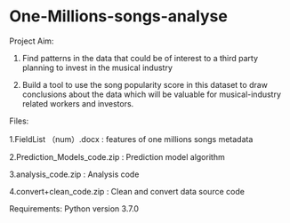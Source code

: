 # One-Millions-songs-analyse
Project Aim:
1.	Find patterns in the data that could be of interest to a third party planning to invest in the musical industry
 
2.	Build a tool to use the song popularity score in this dataset to draw conclusions about the data which will be valuable for musical-industry related workers and investors.

Files:

1.FieldList （num）.docx : features of one millions songs metadata

2.Prediction_Models_code.zip : Prediction model algorithm

3.analysis_code.zip : Analysis code

4.convert+clean_code.zip : Clean and convert data source code

Requirements: Python version 3.7.0
